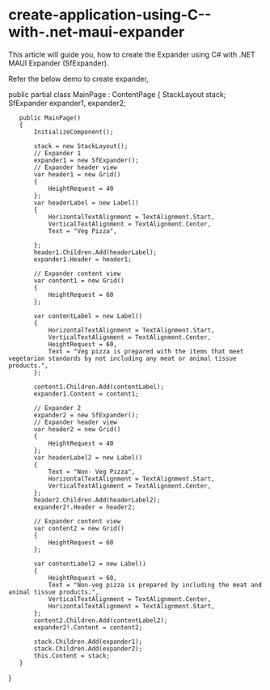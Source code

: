 # create-application-using-C--with-.net-maui-expander
This article will guide you, how to create the Expander using C# with .NET MAUI Expander (SfExpander).

Refer the below demo to create expander,

  public partial class MainPage : ContentPage
   {
       StackLayout stack;
       SfExpander expander1, expander2;

       public MainPage()
       {
           InitializeComponent();

           stack = new StackLayout();
           // Expander 1
           expander1 = new SfExpander();
           // Expander header view
           var header1 = new Grid()
           {
               HeightRequest = 40
           };
           var headerLabel = new Label()
           {
               HorizontalTextAlignment = TextAlignment.Start,
               VerticalTextAlignment = TextAlignment.Center,
               Text = "Veg Pizza",

           };
           header1.Children.Add(headerLabel);
           expander1.Header = header1;

           // Expander content view
           var content1 = new Grid()
           {
               HeightRequest = 60
           };

           var contentLabel = new Label()
           {
               HorizontalTextAlignment = TextAlignment.Start,
               VerticalTextAlignment = TextAlignment.Center,
               HeightRequest = 60,
               Text = "Veg pizza is prepared with the items that meet vegetarian standards by not including any meat or animal tissue products.",
           };

           content1.Children.Add(contentLabel);
           expander1.Content = content1;

           // Expander 2
           expander2 = new SfExpander();
           // Expander header view
           var header2 = new Grid()
           {
               HeightRequest = 40
           };
           var headerLabel2 = new Label()
           {
               Text = "Non- Veg Pizza",
               HorizontalTextAlignment = TextAlignment.Start,
               VerticalTextAlignment = TextAlignment.Center,
           };
           header2.Children.Add(headerLabel2);
           expander2!.Header = header2;

           // Expander content view
           var content2 = new Grid()
           {
               HeightRequest = 60
           };

           var contentLabel2 = new Label()
           {
               HeightRequest = 60,
               Text = "Non-veg pizza is prepared by including the meat and animal tissue products.",
               VerticalTextAlignment = TextAlignment.Center,
               HorizontalTextAlignment = TextAlignment.Start,
           };
           content2.Children.Add(contentLabel2);
           expander2!.Content = content2;

           stack.Children.Add(expander1);
           stack.Children.Add(expander2);
           this.Content = stack;
       }
   }
